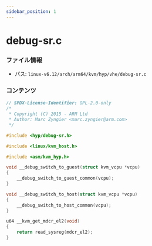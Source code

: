 ```yaml
---
sidebar_position: 1
---
```

# debug-sr.c

### ファイル情報

- パス: `linux-v6.12/arch/arm64/kvm/hyp/vhe/debug-sr.c`

### コンテンツ

```c
// SPDX-License-Identifier: GPL-2.0-only
/*
 * Copyright (C) 2015 - ARM Ltd
 * Author: Marc Zyngier <marc.zyngier@arm.com>
 */

#include <hyp/debug-sr.h>

#include <linux/kvm_host.h>

#include <asm/kvm_hyp.h>

void __debug_switch_to_guest(struct kvm_vcpu *vcpu)
{
	__debug_switch_to_guest_common(vcpu);
}

void __debug_switch_to_host(struct kvm_vcpu *vcpu)
{
	__debug_switch_to_host_common(vcpu);
}

u64 __kvm_get_mdcr_el2(void)
{
	return read_sysreg(mdcr_el2);
}

```

